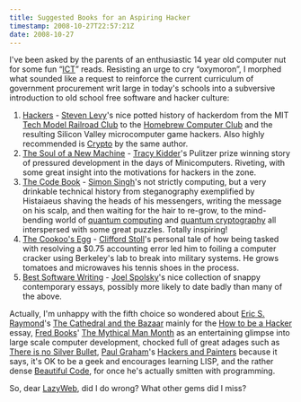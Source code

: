 ```yaml
---
title: Suggested Books for an Aspiring Hacker
timestamp: 2008-10-27T22:57:21Z
date: 2008-10-27
---
```


<p>I've been asked by the parents of an enthusiastic 14 year old computer nut for some fun “<a href="http://en.wikipedia.org/wiki/Information_and_communication_technology">ICT</a>” reads. Resisting an urge to cry “oxymoron”, I morphed what sounded like a request to reinforce the current curriculum of government procurement writ large in today's schools into a subversive introduction to old school free software and hacker culture:</p><ol>
<li><div class="hreview"><span class="item"><a class="fn url" href="http://en.wikipedia.org/wiki/Hackers_Heroes_of_the_Computer_Revolution">Hackers</a></span>	- <span class="summary"><a href="http://www.stevenlevy.com/">Steven Levy</a>'s nice potted history of hackerdom from the MIT <a href="http://en.wikipedia.org/wiki/Tech_Model_Railroad_Club">Tech Model Railroad Club</a> to the <a href="http://en.wikipedia.org/wiki/Homebrew_Computer_Club">Homebrew Computer Club</a> and the resulting Silicon Valley microcomputer game hackers. Also highly recommended is <a href="http://en.wikipedia.org/wiki/Crypto:_How_the_Code_Rebels_Beat_the_Government_Saving_Privacy_in_the_Digital_Age">Crypto</a> by the same author.</span>
</div>				
<li><div class="hreview"><span class="item"><a class="fn url" href="http://en.wikipedia.org/wiki/The_Soul_of_a_New_Machine">The Soul of a New Machine</a></span> - <span class="summary"><a href="http://en.wikipedia.org/wiki/Tracy_Kidder">Tracy Kidder</a>'s Pulitzer prize winning story of pressured development in the days of Minicomputers. Riveting, with some great insight into the motivations for hackers in the zone.</span>
</div>
<li><div class="hreview"><span class="item"><a class="fn url" href="http://en.wikipedia.org/wiki/The_Code_Book">The Code Book</a></span> - <span class="summary"><a href="http://www.simonsingh.net">Simon Singh</a>'s not strictly computing, but a very drinkable technical history from steganography exemplified by Histaiaeus shaving the heads of his messengers, writing the message on his scalp, and then waiting for the hair to re-grow, to the mind-bending world of <a href="http://en.wikipedia.org/wiki/Quantum_computer">quantum computing</a> and <a href="http://en.wikipedia.org/wiki/Quantum_cryptography">quantum cryptography</a> all interspersed with some great puzzles. Totally inspiring!</span>
</div>
<li><div class="hreview"><span class="item"><a class="fn url" href="http://en.wikipedia.org/wiki/The_Cuckoos_Egg">The Cookoo's Egg</a></span> - <span class="summary"><a href="http://www.ocf.berkeley.edu/~stoll/">Clifford Stoll</a>'s personal tale of how being tasked with resolving a $0.75 accounting error led him to foiling a computer cracker using Berkeley's lab to break into military systems. He grows tomatoes and microwaves his tennis shoes in the process.</span>
</div>
<li><div class="hreview"><span class="item"><a class="fn url" href="http://www.joelonsoftware.com/articles/BestSoftwareWriting.html">Best Software Writing</a> </span> - <span class="summary"><a href="http://www.joelonsoftware.com/">Joel Spolsky</a>'s nice collection of snappy contemporary essays, possibly more likely to date badly than many of the above.</span>
</div>
</ol><p>Actually, I'm unhappy with the fifth choice so wondered about <a href="http://www.catb.org/~esr/">Eric S. Raymond</a>'s <a href="http://en.wikipedia.org/wiki/The_Cathedral_and_the_Bazaar">The Cathedral and the Bazaar</a> mainly for the <a href="http://www.catb.org/~esr/faqs/hacker-howto.html">How to be a Hacker</a> essay, <a href="http://www.cs.unc.edu/~brooks/">Fred Books</a>' <a href="http://en.wikipedia.org/wiki/The_Mythical_Man_Month">The Mythical Man Month</a> as an entertaining glimpse into large scale computer development, chocked full of great adages such as <a href="http://en.wikipedia.org/wiki/No_Silver_Bullet">There is no Silver Bullet</a>, <a href="http://www.paulgraham.com/">Paul Graham</a>'s <a href="http://en.wikipedia.org/wiki/Hackers_and_Painters">Hackers and Painters</a> because it says, it's OK to be a geek and encourages learning LISP, and the rather dense <a href="http://oreilly.com/catalog/9780596510046/">Beautiful Code</a>, for once he's actually smitten with programming.</p>
<p>So, dear <a href="http://en.wikipedia.org/wiki/LazyWeb">LazyWeb</a>, did I do wrong? What other gems did I miss?</p>